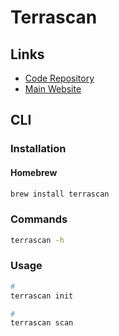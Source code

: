 # Terrascan

## Links

- [Code Repository](https://github.com/accurics/terrascan)
- [Main Website](https://docs.accurics.com/projects/accurics-terrascan/en/latest/)

## CLI

### Installation

#### Homebrew

```sh
brew install terrascan
```

### Commands

```sh
terrascan -h
```

### Usage

```sh
#
terrascan init

#
terrascan scan
```

<!--
.terrascan.toml

[rules]
    skip-rules = [
        "AC_DOCKER_0041"
    ]
-->
